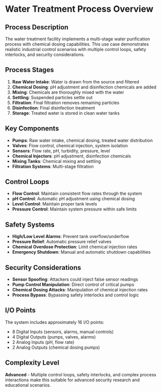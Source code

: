 # Water Treatment Process Overview

## Process Description

The water treatment facility implements a multi-stage water purification process with chemical dosing capabilities. This use case demonstrates realistic industrial control scenarios with multiple control loops, safety interlocks, and security considerations.

## Process Stages

1. **Raw Water Intake**: Water is drawn from the source and filtered
2. **Chemical Dosing**: pH adjustment and disinfection chemicals are added
3. **Mixing**: Chemicals are thoroughly mixed with the water
4. **Settling**: Suspended particles settle out
5. **Filtration**: Final filtration removes remaining particles
6. **Disinfection**: Final disinfection treatment
7. **Storage**: Treated water is stored in clean water tanks

## Key Components

- **Pumps**: Raw water intake, chemical dosing, treated water distribution
- **Valves**: Flow control, chemical injection, system isolation
- **Sensors**: Flow rate, pH, turbidity, pressure, level
- **Chemical Injectors**: pH adjustment, disinfection chemicals
- **Mixing Tanks**: Chemical mixing and settling
- **Filtration Systems**: Multi-stage filtration

## Control Loops

- **Flow Control**: Maintain consistent flow rates through the system
- **pH Control**: Automatic pH adjustment using chemical dosing
- **Level Control**: Maintain proper tank levels
- **Pressure Control**: Maintain system pressure within safe limits

## Safety Systems

- **High/Low Level Alarms**: Prevent tank overflow/underflow
- **Pressure Relief**: Automatic pressure relief valves
- **Chemical Overdose Protection**: Limit chemical injection rates
- **Emergency Shutdown**: Manual and automatic shutdown capabilities

## Security Considerations

- **Sensor Spoofing**: Attackers could inject false sensor readings
- **Pump Control Manipulation**: Direct control of critical pumps
- **Chemical Dosing Attacks**: Manipulation of chemical injection rates
- **Process Bypass**: Bypassing safety interlocks and control logic

## I/O Points

The system includes approximately 16 I/O points:
- 8 Digital Inputs (sensors, alarms, manual controls)
- 4 Digital Outputs (pumps, valves, alarms)
- 2 Analog Inputs (pH, flow rate)
- 2 Analog Outputs (chemical dosing pumps)

## Complexity Level

**Advanced** - Multiple control loops, safety interlocks, and complex process interactions make this suitable for advanced security research and educational scenarios.
